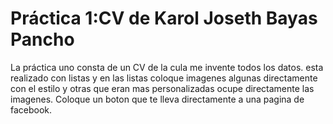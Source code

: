 # Práctica 1:CV de Karol Joseth Bayas Pancho
La práctica uno consta de un CV de la cula me invente todos los datos.
esta realizado con listas y en las listas coloque imagenes algunas directamente
con el estilo y otras que eran mas personalizadas ocupe directamente las imagenes.
Coloque un boton que te lleva directamente a una pagina de facebook.
